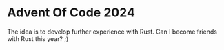 Advent Of Code 2024
===================

The idea is to develop further experience with Rust. Can I become friends with
Rust this year? ;)
